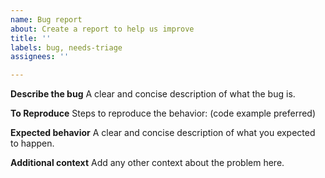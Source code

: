 ```yaml
---
name: Bug report
about: Create a report to help us improve
title: ''
labels: bug, needs-triage
assignees: ''

---
```


**Describe the bug**
A clear and concise description of what the bug is.

**To Reproduce**
Steps to reproduce the behavior:
(code example preferred)


**Expected behavior**
A clear and concise description of what you expected to happen.


**Additional context**
Add any other context about the problem here.
